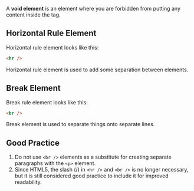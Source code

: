 A **void element** is an element where you are forbidden from putting any content inside the tag.

##  Horizontal Rule Element

Horizontal rule element looks like this:
```html
<hr />
```

Horizontal rule element is used to add some separation between elements.

## Break Element

Break rule element looks like this:
```html
<br />
```

Break element is used to separate things onto separate lines.

## Good Practice

1. Do not use `<br />` elements as a substitute for creating separate paragraphs with the `<p>` element.
2. Since HTML5, the slash (/) in `<hr />` and `<br />` is no longer necessary, but it is still considered good practice to include it for improved readability.